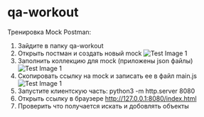 # qa-workout
Тренировка Mock Postman:
1. Зайдите в папку qa-workout
2. Открыть постман и создать новый mock
![Test Image 1](3DTest.png)
3. Заполнить коллекцию для mock (приложены json файлы)
![Test Image 1](3DTest.png)
4. Скопировать ссылку на mock и записать ее в файл main.js
![Test Image 1](3DTest.png)
5. Запустите клиентскую часть:
python3 -m http.server 8080
6. Открыть ссылку в браузере
http://127.0.0.1:8080/index.html
7. Проверить что получается искать и добовлять объекты
